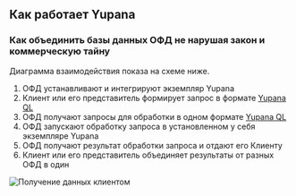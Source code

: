 ## Как работает Yupana

### Как объединить базы данных ОФД не нарушая закон и коммерческую тайну

Диаграмма взаимодействия показа на схеме ниже.

1. ОФД устанавливают и интегрируют экземпляр Yupana
2. Клиент или его представитель формирует запрос в формате [Yupana QL](/docs/yupanaql)
3. ОФД получают запросы для обработки в одном формате [Yupana QL](/docs/yupanaql)
4. ОФД запускают обработку запроса в установленном у себя экземпляре Yupana
5. ОФД получают результат обработки запроса и отдают его Клиенту
6. Клиент или его представитель объединяет результаты от разных ОФД в один

![Получение данных клиентом](/assets/images/data-flow.svg)
